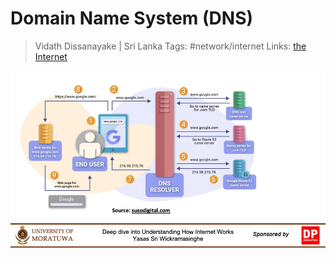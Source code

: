 # Domain Name System (DNS)

> Vidath Dissanayake | Sri Lanka
> Tags: #network/internet 
> Links: [the Internet](the%20Internet.md)

![how dns works](assets/images/how%20dns%20works.png)